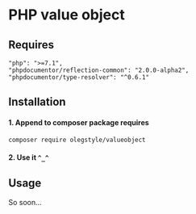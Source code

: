 # PHP value object

## Requires

```
"php": ">=7.1",
"phpdocumentor/reflection-common": "2.0.0-alpha2",
"phpdocumentor/type-resolver": "^0.6.1"
```

## Installation

#### 1. Append to composer package requires
```
composer require olegstyle/valueobject
```

#### 2. Use it `^_^`

## Usage

So soon...
